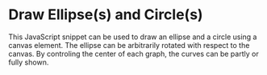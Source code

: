 # Draw Ellipse(s) and Circle(s)

This JavaScript snippet can be used to draw  an ellipse and a circle using a canvas element. The ellipse can be arbitrarily rotated with respect to the canvas. By controling the center of each graph, the curves can be partly or fully shown.

